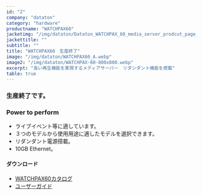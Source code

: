 ```yaml
---
id: "2"
company: "dataton"
category: "hardware"
productname: "WATCHPAX60"
jacketimg: "/img/dataton/Dataton_WATCHPAX_60_media_server_prodcut_page_1167x300.webp"
jackettitle: ""
subtitle: ""
title: "WATCHPAX60　生産終了" 
image: "/img/dataton/WATCHPAX60_A.webp"
image2: "/img/dataton/WATCHPAX-60-800x800.webp"
excerpt: "高い再生機能を実現するメディアサーバー　リダンダント機能を搭載"
table: true
---
```

### 生産終了です。

### Power to perform
* ライブイベント等に適しています。
* ３つのモデルから使用用途に適したモデルを選択できます。
* リダンダント電源搭載。
* 10GB Ethernet。

#### ダウンロード
* [WATCHPAX60カタログ ](https://cdn.dataton.com/Files-PDF-etc/product-sheets/3368_WATCHPAX_60_cutsheet_2021.pdf)
* [ユーザーガイド](https://cdn.dataton.com/Files-PDF-etc/userguides/Dataton_WATCHPAX_60_Users_Guide_2021.pdf)
